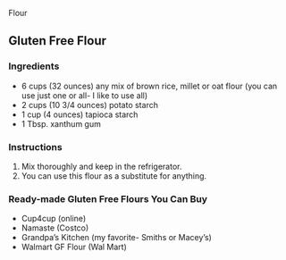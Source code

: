 Flour

## Gluten Free Flour

### Ingredients

- 6 cups (32 ounces) any mix of brown rice, millet or oat flour (you can use just one or all- I like to use all)
- 2 cups (10 3/4 ounces) potato starch
- 1 cup (4 ounces) tapioca starch
- 1 Tbsp. xanthum gum 

### Instructions

1. Mix thoroughly and keep in the refrigerator.
2. You can use this flour as a substitute for anything. 

### Ready-made Gluten Free Flours You Can Buy

- Cup4cup (online)
- Namaste (Costco)
- Grandpa’s Kitchen (my favorite- Smiths or Macey’s)
- Walmart GF Flour (Wal Mart)

